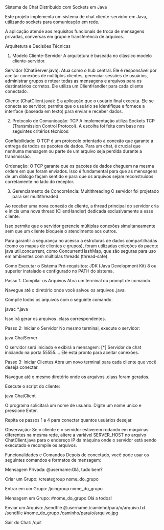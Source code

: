 Sistema de Chat Distribuído com Sockets em Java

Este projeto implementa um sistema de chat cliente-servidor em Java, utilizando sockets para comunicação em rede.

A aplicação atende aos requisitos funcionais de troca de mensagens privadas, conversas em grupo e transferência de arquivos.

Arquitetura e Decisões Técnicas

1. Modelo Cliente-Servidor
A arquitetura é baseada no clássico modelo cliente-servidor.

Servidor (ChatServer.java): Atua como o hub central. Ele é responsável por aceitar conexões de múltiplos clientes, gerenciar sessões de usuários, administrar grupos e rotear todas as mensagens e arquivos para os destinatários corretos. Ele utiliza um ClientHandler para cada cliente conectado.

Cliente (ChatClient.java): É a aplicação que o usuário final executa. Ele se conecta ao servidor, permite que o usuário se identifique e fornece a interface (baseada em texto) para enviar e receber dados.

2. Protocolo de Comunicação: TCP
A implementação utiliza Sockets TCP (Transmission Control Protocol). A escolha foi feita com base nos seguintes critérios técnicos:

Confiabilidade: O TCP é um protocolo orientado à conexão que garante a entrega de todos os pacotes de dados. Para um chat, é crucial que nenhuma mensagem ou parte de um arquivo seja perdida durante a transmissão.

Ordenação: O TCP garante que os pacotes de dados cheguem na mesma ordem em que foram enviados. Isso é fundamental para que as mensagens de um diálogo façam sentido e para que os arquivos sejam reconstruídos corretamente no lado do receptor.

3. Gerenciamento de Concorrência: Multithreading
O servidor foi projetado para ser multithreaded.

Ao receber uma nova conexão de cliente, a thread principal do servidor cria e inicia uma nova thread (ClientHandler) dedicada exclusivamente a esse cliente.

Isso permite que o servidor gerencie múltiplas conexões simultaneamente sem que um cliente bloqueie o atendimento aos outros.

Para garantir a segurança no acesso a estruturas de dados compartilhadas (como os mapas de clientes e grupos), foram utilizadas coleções do pacote java.util.concurrent, como ConcurrentHashMap, que são seguras para uso em ambientes com múltiplas threads (thread-safe).

Como Executar o Sistema
Pré-requisitos: JDK (Java Development Kit) 8 ou superior instalado e configurado no PATH do sistema.

Passo 1: Compilar os Arquivos
Abra um terminal ou prompt de comando.

Navegue até o diretório onde você salvou os arquivos .java.

Compile todos os arquivos com o seguinte comando:

javac *.java

Isso irá gerar os arquivos .class correspondentes.

Passo 2: Iniciar o Servidor
No mesmo terminal, execute o servidor:

java ChatServer

O servidor será iniciado e exibirá a mensagem: [*] Servidor de chat iniciando na porta 55555.... Ele está pronto para aceitar conexões.

Passo 3: Iniciar Clientes
Abra um novo terminal para cada cliente que você deseja conectar.

Navegue até o mesmo diretório onde os arquivos .class foram gerados.

Execute o script do cliente:

java ChatClient

O programa solicitará um nome de usuário. Digite um nome único e pressione Enter.

Repita os passos 1 a 4 para conectar quantos usuários desejar.

Observação: Se o cliente e o servidor estiverem rodando em máquinas diferentes na mesma rede, altere a variável SERVER_HOST no arquivo ChatClient.java para o endereço IP da máquina onde o servidor está sendo executado e recompile os arquivos.

Funcionalidades e Comandos
Depois de conectado, você pode usar os seguintes comandos e formatos de mensagem:

Mensagem Privada:
@username:Olá, tudo bem?

Criar um Grupo:
/creategroup nome_do_grupo

Entrar em um Grupo:
/joingroup nome_do_grupo

Mensagem em Grupo:
#nome_do_grupo:Olá a todos!

Enviar um Arquivo:
/sendfile @username /caminho/para/o/arquivo.txt
/sendfile #nome_do_grupo /caminho/para/o/arquivo.jpg

Sair do Chat:
/quit
